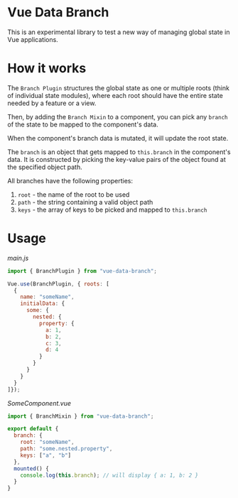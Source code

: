 # Vue Data Branch

This is an experimental library to test a new way of managing global state in Vue applications.  

# How it works 

The `Branch Plugin` structures the global state as one or multiple roots (think of individual state modules), where each root should have the entire state needed by a feature or a view.  

Then, by adding the `Branch Mixin` to a component, you can pick any `branch` of the state to be mapped to the component's data.  

When the component's branch data is mutated, it will update the root state.  

The `branch` is an object that gets mapped to `this.branch` in the component's data. It is constructed by picking the key-value pairs of the object found at the specified object path.  

All branches have the following properties:
1. `root` - the name of the root to be used
2. `path` - the string containing a valid object path
3. `keys` - the array of keys to be picked and mapped to `this.branch`

# Usage

*main.js*
```javascript
import { BranchPlugin } from "vue-data-branch";

Vue.use(BranchPlugin, { roots: [
  {
    name: "someName",
    initialData: {
      some: {
        nested: {
          property: {
            a: 1,
            b: 2,
            c: 3,
            d: 4
          }
        }
      }
    }
  }
]});

```

*SomeComponent.vue*
```javascript
import { BranchMixin } from "vue-data-branch";

export default {
  branch: {
    root: "someName",
    path: "some.nested.property",
    keys: ["a", "b"]
  },
  mounted() {
    console.log(this.branch); // will display { a: 1, b: 2 }
  }
}
```
